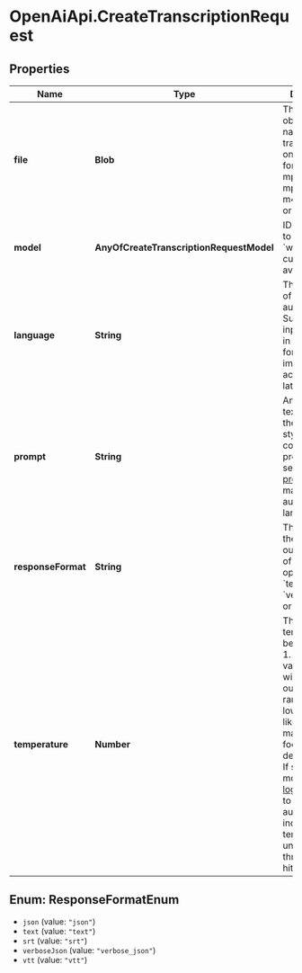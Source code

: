 # OpenAiApi.CreateTranscriptionRequest

## Properties
Name | Type | Description | Notes
------------ | ------------- | ------------- | -------------
**file** | **Blob** | The audio file object (not file name) to transcribe, in one of these formats: flac, mp3, mp4, mpeg, mpga, m4a, ogg, wav, or webm.  | 
**model** | **AnyOfCreateTranscriptionRequestModel** | ID of the model to use. Only &#x60;whisper-1&#x60; is currently available.  | 
**language** | **String** | The language of the input audio. Supplying the input language in [ISO-639-1](https://en.wikipedia.org/wiki/List_of_ISO_639-1_codes) format will improve accuracy and latency.  | [optional] 
**prompt** | **String** | An optional text to guide the model&#x27;s style or continue a previous audio segment. The [prompt](/docs/guides/speech-to-text/prompting) should match the audio language.  | [optional] 
**responseFormat** | **String** | The format of the transcript output, in one of these options: &#x60;json&#x60;, &#x60;text&#x60;, &#x60;srt&#x60;, &#x60;verbose_json&#x60;, or &#x60;vtt&#x60;.  | [optional] [default to &#x27;json&#x27;]
**temperature** | **Number** | The sampling temperature, between 0 and 1. Higher values like 0.8 will make the output more random, while lower values like 0.2 will make it more focused and deterministic. If set to 0, the model will use [log probability](https://en.wikipedia.org/wiki/Log_probability) to automatically increase the temperature until certain thresholds are hit.  | [optional] [default to 0]

<a name="ResponseFormatEnum"></a>
## Enum: ResponseFormatEnum

* `json` (value: `"json"`)
* `text` (value: `"text"`)
* `srt` (value: `"srt"`)
* `verboseJson` (value: `"verbose_json"`)
* `vtt` (value: `"vtt"`)

